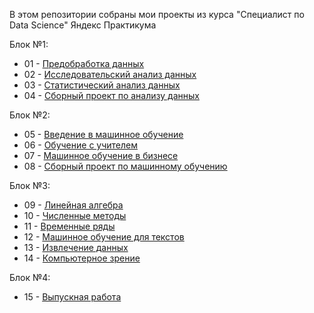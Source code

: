 В этом репозитории собраны мои проекты из курса "Специалист по Data Science" Яндекс Практикума

Блок №1: 
* 01 - [Предобработка данных][1] 
* 02 - [Исследовательский анализ данных][2]
* 03 - [Статистический анализ данных][3]
* 04 - [Сборный проект по анализу данных][4]

Блок №2:
* 05 - [Введение в машинное обучение][5]
* 06 - [Обучение с учителем][6]
* 07 - [Машинное обучение в бизнесе][7]
* 08 - [Сборный проект по машинному обучению][8]

Блок №3:
* 09 - [Линейная алгебра][9]
* 10 - [Численные методы][10]
* 11 - [Временные ряды][11]
* 12 - [Машинное обучение для текстов][12]
* 13 - [Извлечение данных][13]
* 14 - [Компьютерное зрение][14]

Блок №4:
* 15 - [Выпускная работа][15]

[1]: https://github.com/Cation73/yandex_praktikum/tree/master/01-data-preprocessing
[2]: https://github.com/Cation73/yandex_praktikum/tree/master/02-research-data-analysis
[3]: https://github.com/Cation73/yandex_praktikum/tree/master/03-statistical-analysis
[4]: https://github.com/Cation73/yandex_praktikum/tree/master/04-final-project-first-module
[5]: https://github.com/Cation73/yandex_praktikum/tree/master/05-machine-learning-first-project
[6]: https://github.com/Cation73/yandex_praktikum/tree/master/06-supervised-machine-learning
[7]: https://github.com/Cation73/yandex_praktikum/tree/master/07-machine-learning-for-business
[8]: https://github.com/Cation73/yandex_praktikum/tree/master/08-final-project-second-module
[9]: https://github.com/Cation73/yandex_praktikum/tree/master/09-linear-algebra
[10]: https://github.com/Cation73/yandex_praktikum/tree/master/10-gradient-boosting
[11]: https://github.com/Cation73/yandex_praktikum/tree/master/11-time-series
[12]: https://github.com/Cation73/yandex_praktikum/tree/master/12-machine-learning-for-text
[13]: https://github.com/Cation73/yandex_praktikum/tree/master/13-structured-query-language
[14]: https://github.com/Cation73/yandex_praktikum/tree/master/14-computer-vision
[15]: https://github.com/Cation73/yandex_praktikum/tree/master/15-final-project-last
